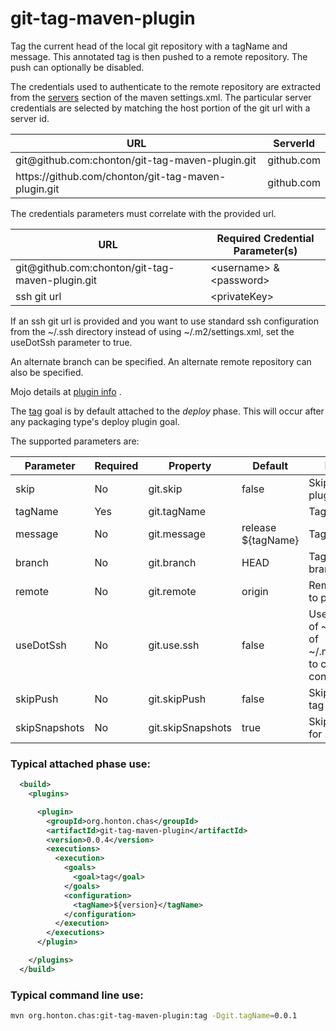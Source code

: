 # git-tag-maven-plugin

Tag the current head of the local git repository with a tagName and message. This annotated tag is
then pushed to a remote repository. The push can optionally be disabled.

The credentials used to authenticate to the remote repository are extracted from the
[servers](https://maven.apache.org/settings.html#Servers) section of the maven settings.xml. The
particular server credentials are selected by matching the host portion of the git url with a server
id.

| URL                                                           | ServerId   |
|---------------------------------------------------------------|------------|
| git&NoBreak;@github.com:chonton/git-tag-maven-plugin.git      | github.com |
| https&NoBreak;://github.com/chonton/git-tag-maven-plugin.git  | github.com |

The credentials parameters must correlate with the provided url.

| URL                                                       | Required Credential Parameter(s)  |
|-----------------------------------------------------------|-----------------------------------|
| git&NoBreak;@github.com:chonton/git-tag-maven-plugin.git  | &lt;username> &amp; &lt;password> |
| ssh git url                                               | &lt;privateKey>                   |

If an ssh git url is provided and you want to use standard ssh configuration from the ~/.ssh
directory instead of using ~/.m2/settings.xml, set the useDotSsh parameter to true.

An alternate branch can be specified. An alternate remote repository can also be specified.

Mojo details at [plugin info](https://chonton.github.io/git-tag-maven-plugin/plugin-info.html)
.

The [tag](https://chonton.github.io/git-tag-maven-plugin/tag-mojo.html) goal is by default
attached to the *deploy* phase. This will occur after any packaging type's deploy plugin goal.

The supported parameters are:

|   Parameter    | Required |    Property     | Default            | Description                                                                           |
|----------------|----------|-----------------|--------------------|---------------------------------------------------------------------------------------|
|skip            | No       |git.skip         | false              | Skip executing the plugin                                                             |
|tagName         | Yes      |git.tagName      |                    | Tag name                                                                              |
|message         | No       |git.message      | release ${tagName} | Tag message                                                                           |
|branch          | No       |git.branch       | HEAD               | Tag at head of this branch                                                            |
|remote          | No       |git.remote       | origin             | Remote repository to push tag to                                                      |
|useDotSsh       | No       |git.use.ssh      | false              | Use the contents of ~/.ssh instead of ~/.m2/settings.xml to configure ssh connections |
|skipPush        | No       |git.skipPush     | false              | Skip pushing the tag to remote                                                        |
|skipSnapshots   | No       |git.skipSnapshots| true               | Skip creating tag for snapshots                                                       |

### Typical attached phase use:

```xml
  <build>
    <plugins>

      <plugin>
        <groupId>org.honton.chas</groupId>
        <artifactId>git-tag-maven-plugin</artifactId>
        <version>0.0.4</version>
        <executions>
          <execution>
            <goals>
              <goal>tag</goal>
            </goals>
            <configuration>
              <tagName>${version}</tagName>
            </configuration>
          </execution>
        </executions>
      </plugin>

    </plugins>
  </build>
```

### Typical command line use:

```sh
mvn org.honton.chas:git-tag-maven-plugin:tag -Dgit.tagName=0.0.1
```
